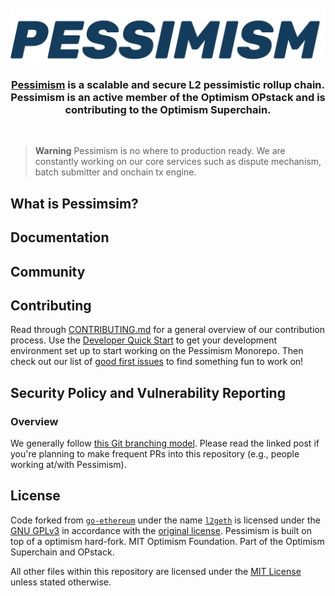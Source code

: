 <div align="center">
  <br />
  <br />
  <a href=""><img alt="Pessimism" src="https://raw.githubusercontent.com/ethereum-pessimism/media/f7147b15246ae829c8e628e8e851347235a00193/assets/svg/Blue%20Text.svg" width=600></a>
  <br />
  <h3><a href="">Pessimism</a> is a scalable and secure L2 pessimistic rollup chain. Pessimism is an active member of the Optimism OPstack and is contributing to the Optimism Superchain.</h3>
  <br />
</div>

> **Warning**
> Pessimism is no where to production ready. We are constantly working on our core services such as dispute mechanism, batch submitter and onchain tx engine. 

## What is Pessimsim?

## Documentation

## Community

## Contributing

Read through [CONTRIBUTING.md](./CONTRIBUTING.md) for a general overview of our contribution process.
Use the [Developer Quick Start](./CONTRIBUTING.md#development-quick-start) to get your development environment set up to start working on the Pessimism Monorepo.
Then check out our list of [good first issues]() to find something fun to work on!

## Security Policy and Vulnerability Reporting

### Overview

We generally follow [this Git branching model](https://nvie.com/posts/a-successful-git-branching-model/).
Please read the linked post if you're planning to make frequent PRs into this repository (e.g., people working at/with Pessimism).


## License

Code forked from [`go-ethereum`](https://github.com/ethereum/go-ethereum) under the name [`l2geth`](https://github.com/ethereum-pessimism/pessimism/tree/master/l2geth) is licensed under the [GNU GPLv3](https://gist.github.com/kn9ts/cbe95340d29fc1aaeaa5dd5c059d2e60) in accordance with the [original license](https://github.com/ethereum/go-ethereum/blob/master/COPYING). Pessimism is built on top of a optimism hard-fork. MIT Optimism Foundation. Part of the Optimism Superchain and OPstack. 

All other files within this repository are licensed under the [MIT License](https://github.com/ethereum-pessimism/pessimism/blob/master/LICENSE) unless stated otherwise.
